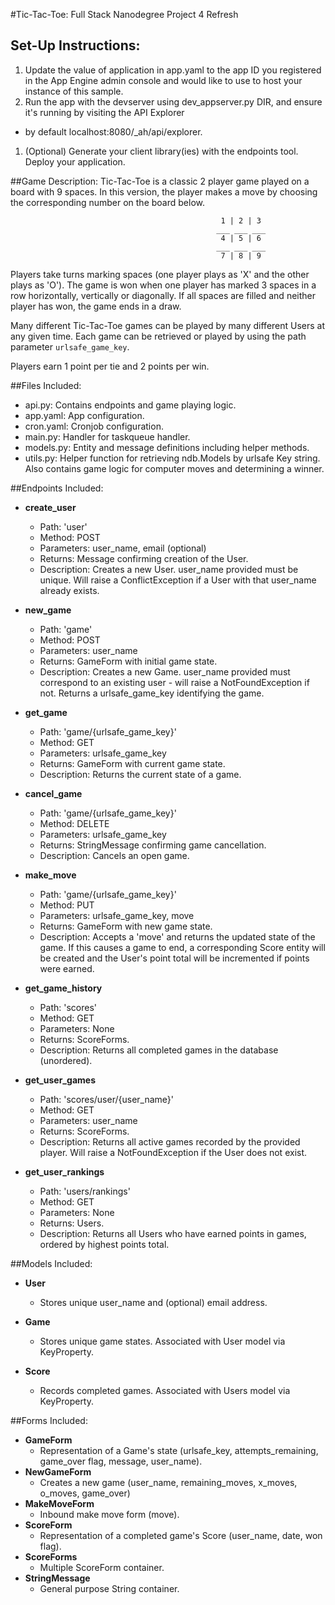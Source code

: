 #Tic-Tac-Toe: Full Stack Nanodegree Project 4 Refresh

## Set-Up Instructions:
1.  Update the value of application in app.yaml to the app ID you registered
 in the App Engine admin console and would like to use to host your instance 
 of this sample.
1.  Run the app with the devserver using dev_appserver.py DIR, and ensure it's
 running by visiting the API Explorer
 - by default localhost:8080/_ah/api/explorer.
1.  (Optional) Generate your client library(ies) with the endpoints tool.
 Deploy your application.
 
 
 
##Game Description:
Tic-Tac-Toe is a classic 2 player game played on a board with 9 spaces. 
In this version, the player makes a move by choosing the corresponding 
number on the board below.

                                                   1 | 2 | 3
                                                  ___ ___ ___
                                                   4 | 5 | 6
                                                  ___ ___ ___
                                                   7 | 8 | 9

Players take turns marking spaces (one player plays as 'X' and the other plays 
as 'O'). The game is won when one player has marked 3 spaces in a row 
horizontally, vertically or diagonally.  If all spaces are filled and neither 
player has won, the game ends in a draw.

Many different Tic-Tac-Toe games can be played by many different Users at any
given time. Each game can be retrieved or played by using the path parameter
`urlsafe_game_key`.

Players earn 1 point per tie and 2 points per win.

##Files Included:
 - api.py: Contains endpoints and game playing logic.
 - app.yaml: App configuration.
 - cron.yaml: Cronjob configuration.
 - main.py: Handler for taskqueue handler.
 - models.py: Entity and message definitions including helper methods.
 - utils.py: Helper function for retrieving ndb.Models by urlsafe Key string. 
   Also contains game logic for computer moves and determining a winner.

##Endpoints Included:
 - **create_user**
    - Path: 'user'
    - Method: POST
    - Parameters: user_name, email (optional)
    - Returns: Message confirming creation of the User.
    - Description: Creates a new User. user_name provided must be unique. Will 
    raise a ConflictException if a User with that user_name already exists.
    
 - **new_game**
    - Path: 'game'
    - Method: POST
    - Parameters: user_name
    - Returns: GameForm with initial game state.
    - Description: Creates a new Game. user_name provided must correspond to an
    existing user - will raise a NotFoundException if not. Returns a 
    urlsafe_game_key identifying the game.
     
 - **get_game**
    - Path: 'game/{urlsafe_game_key}'
    - Method: GET
    - Parameters: urlsafe_game_key
    - Returns: GameForm with current game state.
    - Description: Returns the current state of a game.
    
 - **cancel_game**
    - Path: 'game/{urlsafe_game_key}'
    - Method: DELETE
    - Parameters: urlsafe_game_key
    - Returns: StringMessage confirming game cancellation.
    - Description: Cancels an open game.

 - **make_move**
    - Path: 'game/{urlsafe_game_key}'
    - Method: PUT
    - Parameters: urlsafe_game_key, move
    - Returns: GameForm with new game state.
    - Description: Accepts a 'move' and returns the updated state of the game.
    If this causes a game to end, a corresponding Score entity will be created 
    and the User's point total will be incremented if points were earned.
    
 - **get_game_history**
    - Path: 'scores'
    - Method: GET
    - Parameters: None
    - Returns: ScoreForms.
    - Description: Returns all completed games in the database (unordered).
    
 - **get_user_games**
    - Path: 'scores/user/{user_name}'
    - Method: GET
    - Parameters: user_name
    - Returns: ScoreForms. 
    - Description: Returns all active games recorded by the provided player.
    Will raise a NotFoundException if the User does not exist.

 - **get_user_rankings**
    - Path: 'users/rankings'
    - Method: GET
    - Parameters: None
    - Returns: Users.
    - Description: Returns all Users who have earned points in games, ordered 
    by highest points total.

##Models Included:
 - **User**
    - Stores unique user_name and (optional) email address.
    
 - **Game**
    - Stores unique game states. Associated with User model via KeyProperty.
    
 - **Score**
    - Records completed games. Associated with Users model via KeyProperty.
    
##Forms Included:
 - **GameForm**
    - Representation of a Game's state (urlsafe_key, attempts_remaining,
    game_over flag, message, user_name).
 - **NewGameForm**
    - Creates a new game (user_name, remaining_moves, x_moves, o_moves, game_over)
 - **MakeMoveForm**
    - Inbound make move form (move).
 - **ScoreForm**
    - Representation of a completed game's Score (user_name, date, won flag).
 - **ScoreForms**
    - Multiple ScoreForm container.
 - **StringMessage**
    - General purpose String container.
